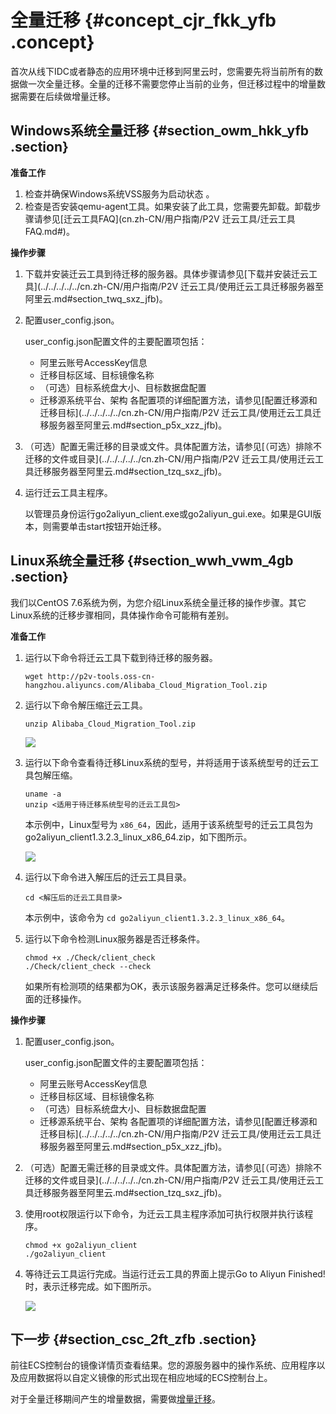 # 全量迁移 {#concept_cjr_fkk_yfb .concept}

首次从线下IDC或者静态的应用环境中迁移到阿里云时，您需要先将当前所有的数据做一次全量迁移。全量的迁移不需要您停止当前的业务，但迁移过程中的增量数据需要在后续做增量迁移。

## Windows系统全量迁移 {#section_owm_hkk_yfb .section}

**准备工作**

1.  检查并确保Windows系统VSS服务为启动状态 。
2.  检查是否安装qemu-agent工具。如果安装了此工具，您需要先卸载。卸载步骤请参见[迁云工具FAQ](cn.zh-CN/用户指南/P2V 迁云工具/迁云工具 FAQ.md#)。

**操作步骤**

1.  下载并安装迁云工具到待迁移的服务器。具体步骤请参见[下载并安装迁云工具](../../../../../cn.zh-CN/用户指南/P2V 迁云工具/使用迁云工具迁移服务器至阿里云.md#section_twq_sxz_jfb)。
2.  配置user\_config.json。

    user\_config.json配置文件的主要配置项包括：

    -   阿里云账号AccessKey信息
    -   迁移目标区域、目标镜像名称
    -   （可选）目标系统盘大小、目标数据盘配置
    -   迁移源系统平台、架构
    各配置项的详细配置方法，请参见[配置迁移源和迁移目标](../../../../../cn.zh-CN/用户指南/P2V 迁云工具/使用迁云工具迁移服务器至阿里云.md#section_p5x_xzz_jfb)。

3.  （可选）配置无需迁移的目录或文件。具体配置方法，请参见[（可选）排除不迁移的文件或目录](../../../../../cn.zh-CN/用户指南/P2V 迁云工具/使用迁云工具迁移服务器至阿里云.md#section_tzq_sxz_jfb)。
4.  运行迁云工具主程序。

    以管理员身份运行go2aliyun\_client.exe或go2aliyun\_gui.exe。如果是GUI版本，则需要单击start按钮开始迁移。


## Linux系统全量迁移 {#section_wwh_vwm_4gb .section}

我们以CentOS 7.6系统为例，为您介绍Linux系统全量迁移的操作步骤。其它Linux系统的迁移步骤相同，具体操作命令可能稍有差别。

**准备工作**

1.  运行以下命令将迁云工具下载到待迁移的服务器。

    ```
    wget http://p2v-tools.oss-cn-hangzhou.aliyuncs.com/Alibaba_Cloud_Migration_Tool.zip
    ```

2.  运行以下命令解压缩迁云工具。

    ```
    unzip Alibaba_Cloud_Migration_Tool.zip
    ```

    ![](http://static-aliyun-doc.oss-cn-hangzhou.aliyuncs.com/assets/img/65301/154840744438160_zh-CN.png)

3.  运行以下命令查看待迁移Linux系统的型号，并将适用于该系统型号的迁云工具包解压缩。

    ```
    uname -a 
    unzip <适用于待迁移系统型号的迁云工具包>
    ```

    本示例中，Linux型号为 `x86_64`，因此，适用于该系统型号的迁云工具包为 go2aliyun\_client1.3.2.3\_linux\_x86\_64.zip，如下图所示。

    ![](http://static-aliyun-doc.oss-cn-hangzhou.aliyuncs.com/assets/img/65301/154840744438161_zh-CN.png)

4.  运行以下命令进入解压后的迁云工具目录。

    ```
    cd <解压后的迁云工具目录>
    ```

    本示例中，该命令为 `cd go2aliyun_client1.3.2.3_linux_x86_64`。

5.  运行以下命令检测Linux服务器是否迁移条件。

    ```
    chmod +x ./Check/client_check
    ./Check/client_check --check
    ```

    如果所有检测项的结果都为OK，表示该服务器满足迁移条件。您可以继续后面的迁移操作。


**操作步骤**

1.  配置user\_config.json。

    user\_config.json配置文件的主要配置项包括：

    -   阿里云账号AccessKey信息
    -   迁移目标区域、目标镜像名称
    -   （可选）目标系统盘大小、目标数据盘配置
    -   迁移源系统平台、架构
    各配置项的详细配置方法，请参见[配置迁移源和迁移目标](../../../../../cn.zh-CN/用户指南/P2V 迁云工具/使用迁云工具迁移服务器至阿里云.md#section_p5x_xzz_jfb)。

2.  （可选）配置无需迁移的目录或文件。具体配置方法，请参见[（可选）排除不迁移的文件或目录](../../../../../cn.zh-CN/用户指南/P2V 迁云工具/使用迁云工具迁移服务器至阿里云.md#section_tzq_sxz_jfb)。
3.  使用root权限运行以下命令，为迁云工具主程序添加可执行权限并执行该程序。

    ```
    chmod +x go2aliyun_client
    ./go2aliyun_client
    ```

4.  等待迁云工具运行完成。当运行迁云工具的界面上提示Go to Aliyun Finished!时，表示迁移完成。如下图所示。

    ![](http://static-aliyun-doc.oss-cn-hangzhou.aliyuncs.com/assets/img/65301/154840744438196_zh-CN.png)


## 下一步 {#section_csc_2ft_zfb .section}

前往ECS控制台的镜像详情页查看结果。您的源服务器中的操作系统、应用程序以及应用数据将以自定义镜像的形式出现在相应地域的ECS控制台上。

对于全量迁移期间产生的增量数据，需要做[增量迁移](cn.zh-CN/最佳实践/迁移服务/迁移方案/增量迁移.md#)。

